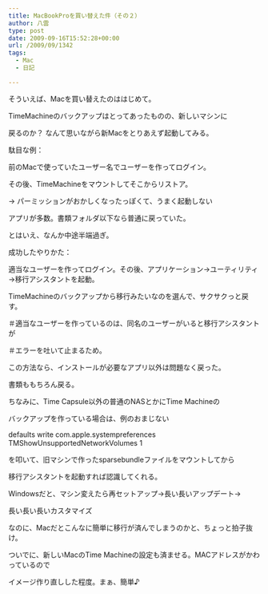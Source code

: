 ```yaml
---
title: MacBookProを買い替えた件（その２）
author: 八雲
type: post
date: 2009-09-16T15:52:28+00:00
url: /2009/09/1342
tags:
  - Mac
  - 日記

---
```

そういえば、Macを買い替えたのははじめて。
  
TimeMachineのバックアップはとってあったものの、新しいマシンに
  
戻るのか？ なんて思いながら新Macをとりあえず起動してみる。

駄目な例：
  
前のMacで使っていたユーザー名でユーザーを作ってログイン。
  
その後、TimeMachineをマウントしてそこからリストア。
  
→ パーミッションがおかしくなったっぽくて、うまく起動しない
  
アプリが多数。書類フォルダ以下なら普通に戻っていた。
  
とはいえ、なんか中途半端過ぎ。

成功したやりかた：
  
適当なユーザーを作ってログイン。その後、アプリケーション→ユーティリティ→移行アシスタントを起動。
  
TimeMachineのバックアップから移行みたいなのを選んで、サクサクっと戻す。
  
＃適当なユーザーを作っているのは、同名のユーザーがいると移行アシスタントが
  
＃エラーを吐いて止まるため。
  
この方法なら、インストールが必要なアプリ以外は問題なく戻った。
  
書類ももちろん戻る。

ちなみに、Time Capsule以外の普通のNASとかにTime Machineの
  
バックアップを作っている場合は、例のおまじない
  
defaults write com.apple.systempreferences TMShowUnsupportedNetworkVolumes 1
  
を叩いて、旧マシンで作ったsparsebundleファイルをマウントしてから
  
移行アシスタントを起動すれば認識してくれる。

Windowsだと、マシン変えたら再セットアップ→長い長いアップデート→
  
長い長い長いカスタマイズ
  
なのに、Macだとこんなに簡単に移行が済んでしまうのかと、ちょっと拍子抜け。
  
ついでに、新しいMacのTime Machineの設定も済ませる。MACアドレスがかわっているので
  
イメージ作り直しした程度。まぁ、簡単♪
